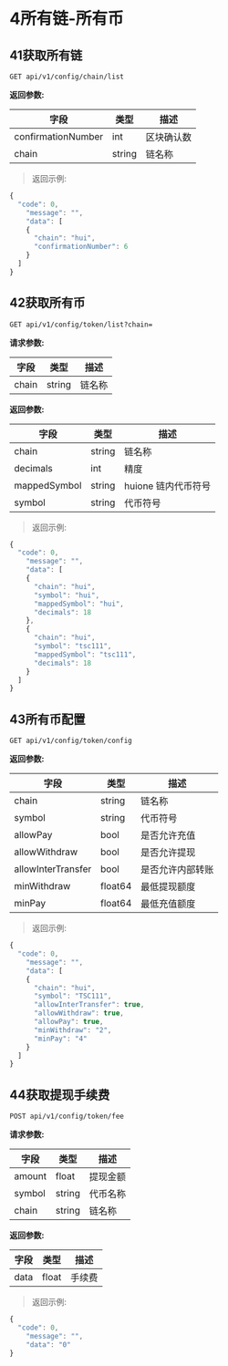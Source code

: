 # 4所有链-所有币

## 41获取所有链

`GET api/v1/config/chain/list`

**返回参数:**

| **字段**           | **类型** | **描述**   |
| ------------------ | -------- | ---------- |
| confirmationNumber | int      | 区块确认数 |
| chain              | string   | 链名称     |

> 返回示例:

```javascript
{
  "code": 0,
    "message": "",
    "data": [
    {
      "chain": "hui",
      "confirmationNumber": 6
    }
  ]
}
```

## 42获取所有币

`GET api/v1/config/token/list?chain=`

**请求参数:**

| **字段** | **类型** | **描述** |
| -------- | -------- | -------- |
| chain    | string   | 链名称   |

**返回参数:**

| **字段**     | **类型** | **描述**            |
| ------------ | -------- | ------------------- |
| chain        | string   | 链名称              |
| decimals     | int      | 精度                |
| mappedSymbol | string   | huione 链内代币符号 |
| symbol       | string   | 代币符号            |

> 返回示例:

```javascript
{
  "code": 0,
    "message": "",
    "data": [
    {
      "chain": "hui",
      "symbol": "hui",
      "mappedSymbol": "hui",
      "decimals": 18
    },
    {
      "chain": "hui",
      "symbol": "tsc111",
      "mappedSymbol": "tsc111",
      "decimals": 18
    }
  ]
}
```

## 43所有币配置

`GET api/v1/config/token/config`

**返回参数:**

| **字段**           | **类型** | **描述**         |
| ------------------ | -------- | ---------------- |
| chain              | string   | 链名称           |
| symbol             | string   | 代币符号         |
| allowPay           | bool     | 是否允许充值     |
| allowWithdraw      | bool     | 是否允许提现     |
| allowInterTransfer | bool     | 是否允许内部转账 |
| minWithdraw        | float64  | 最低提现额度     |
| minPay             | float64  | 最低充值额度     |

> 返回示例:

```javascript
{
  "code": 0,
    "message": "",
    "data": [
    {
      "chain": "hui",
      "symbol": "TSC111",
      "allowInterTransfer": true,
      "allowWithdraw": true,
      "allowPay": true,
      "minWithdraw": "2",
      "minPay": "4"
    }
  ]
}
```

## 44获取提现手续费

`POST api/v1/config/token/fee`

**请求参数:**

| **字段** | **类型** | **描述** |
| -------- | -------- | -------- |
| amount   | float    | 提现金额 |
| symbol   | string   | 代币名称 |
| chain    | string   | 链名称   |

**返回参数:**

| **字段** | **类型** | **描述** |
| -------- | -------- | -------- |
| data     | float    | 手续费   |

> 返回示例:

```javascript
{
  "code": 0,
    "message": "",
    "data": "0"
}
```

